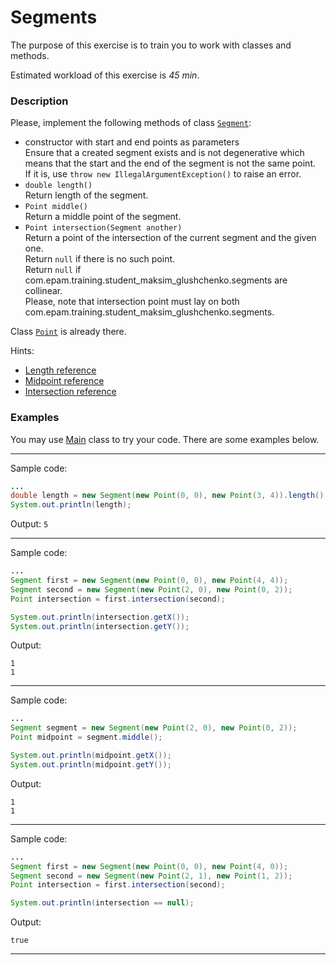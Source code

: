 # Segments

The purpose of this exercise is to train you to work with classes and methods.

Estimated workload of this exercise is _45 min_.

### Description
Please, implement the following methods of class [`Segment`](src/main/java/com/epam/rd/autotasks/segments/Segment.java): 

* constructor with start and end points as parameters\
  Ensure that a created segment exists and is not degenerative 
  which means that the start and the end of the segment is not the same point.\
  If it is, use `throw new IllegalArgumentException()` to raise an error.
* `double length()`\
  Return length of the segment.
* `Point middle()`\
  Return a middle point of the segment.
* `Point intersection(Segment another)`\
  Return a point of the intersection of the current segment and the given one.\
  Return `null` if there is no such point.\
  Return `null` if com.epam.training.student_maksim_glushchenko.segments are collinear.\
  Please, note that intersection point must lay on both com.epam.training.student_maksim_glushchenko.segments.

Class [`Point`](src/main/java/com/epam/rd/autotasks/segments/Point.java) is already there.

Hints:
* [Length reference](https://www.wikihow.com/Use-Distance-Formula-to-Find-the-Length-of-a-Line)
* [Midpoint reference](https://www.wikihow.com/Find-the-Midpoint-of-a-Line-Segment#Use-the-Midpoint-Formula)
* [Intersection reference](https://en.wikipedia.org/wiki/Line–line_intersection)
 
### Examples
You may use [Main](src/test/java/com/epam/rd/autotasks/segments/Main.java) class to try your code.
There are some examples below.

---
Sample code:
```java
...
double length = new Segment(new Point(0, 0), new Point(3, 4)).length();
System.out.println(length);

```

Output: `5`

---
Sample code:
```java
...
Segment first = new Segment(new Point(0, 0), new Point(4, 4));
Segment second = new Segment(new Point(2, 0), new Point(0, 2));
Point intersection = first.intersection(second);

System.out.println(intersection.getX());
System.out.println(intersection.getY());

```

Output:

```
1
1
```
---
Sample code:
```java
...
Segment segment = new Segment(new Point(2, 0), new Point(0, 2));
Point midpoint = segment.middle();

System.out.println(midpoint.getX());
System.out.println(midpoint.getY());

```

Output:

```
1
1
```

---
Sample code:
```java
...
Segment first = new Segment(new Point(0, 0), new Point(4, 0));
Segment second = new Segment(new Point(2, 1), new Point(1, 2));
Point intersection = first.intersection(second);

System.out.println(intersection == null);

```

Output:

```
true
```

---

